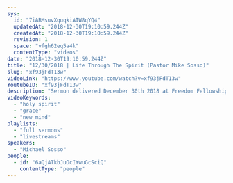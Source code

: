 ```yaml
---
sys:
  id: "7iARMsuvXquqkiAIW8qYQ4"
  updatedAt: "2018-12-30T19:10:59.244Z"
  createdAt: "2018-12-30T19:10:59.244Z"
  revision: 1
  space: "vfgh62eq5a4k"
  contentType: "videos"
date: "2018-12-30T19:10:59.244Z"
title: "12/30/2018 | Life Through The Spirit (Pastor Mike Sosso)"
slug: "xf93jFdT13w"
videoLink: "https://www.youtube.com/watch?v=xf93jFdT13w"
YoutubeID: "xf93jFdT13w"
description: "Sermon delivered December 30th 2018 at Freedom Fellowship Church by Pastor Michael Sosso."
videoKeywords:
  - "holy spirit"
  - "grace"
  - "new mind"
playlists:
  - "full sermons"
  - "livestreams"
speakers:
  - "Michael Sosso"
people:
  - id: "6aQjATkbJuOcIYwuGcSciQ"
    contentType: "people"
---
```

